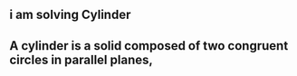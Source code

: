 ## i am solving Cylinder 
## A cylinder is a solid composed of two congruent circles in parallel planes, 